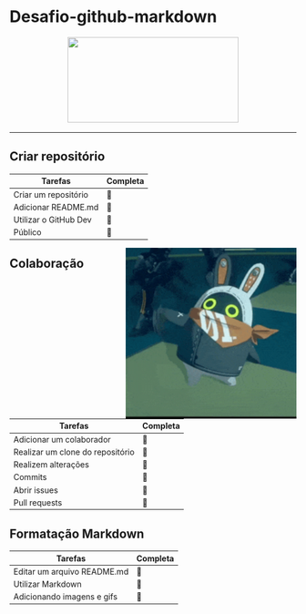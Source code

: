 # Desafio-github-markdown
<div align="center">
<img src="https://encrypted-tbn0.gstatic.com/images?q=tbn:ANd9GcROxpkb3ck5TmYep9-LA47DCHXXe4GXupf7QQ&s" width="300px" height="150px">
</div>

---
<div align="left">

<h2> Criar repositório </h2>

|Tarefas|Completa|
|-------|--------|
|Criar um repositório|🌟|
|Adicionar README.md|🌟|
|Utilizar o GitHub Dev|🌟|
|Público|🌟|

</div>
<img align="right" src="Eous wave.gif" height=300px width=300px>

<h2> Colaboração </h2>

|Tarefas|Completa|
|-------|--------|
|Adicionar um colaborador|🌟|
|Realizar um clone do repositório|🌟|
|Realizem alterações|🌟|
|Commits|🌟|
|Abrir issues|🌟|
|Pull requests|🌟|

<h2> Formatação Markdown </h2>

|Tarefas|Completa|
|-------|--------|
|Editar um arquivo README.md|🌟|
|Utilizar Markdown|🌟|
|Adicionando imagens e gifs|🌟|